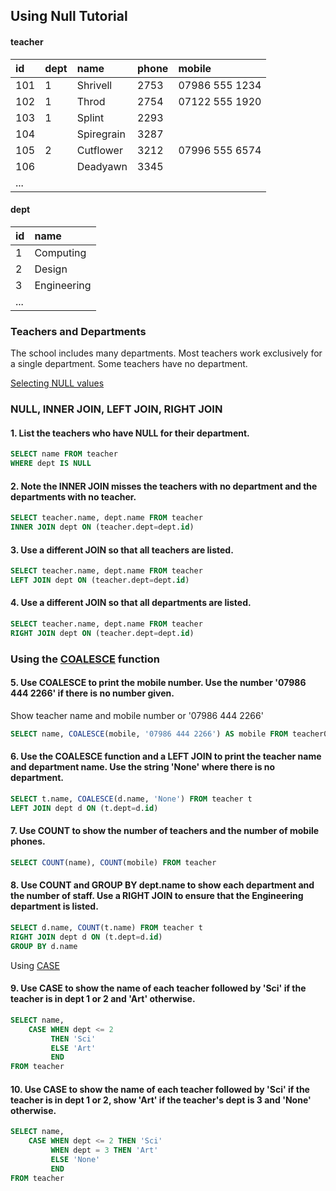 ## Using Null Tutorial

#### teacher
| id | dept | name | phone | mobile |
| :-- | :-- | :-- | :-- | :-- |
| 101 | 1 | Shrivell | 2753 | 07986 555 1234 |
| 102 | 1 | Throd | 2754 | 07122 555 1920 |
| 103 | 1 | Splint | 2293 | |
| 104 | | Spiregrain | 3287 | |
| 105 | 2 | Cutflower | 3212 | 07996 555 6574 |
| 106 |  | Deadyawn | 3345 | |
| ... | | | | |

#### dept
| id | name |
| :-- | :-- |
| 1 | Computing |
| 2 | Design |
| 3 | Engineering |
| ... | |


### Teachers and Departments
The school includes many departments. Most teachers work exclusively for a single department. Some teachers have no department.

[Selecting NULL values](https://sqlzoo.net/wiki/Selecting_NULL_values.)

### NULL, INNER JOIN, LEFT JOIN, RIGHT JOIN
#### 1. List the teachers who have NULL for their department.
```SQL
SELECT name FROM teacher
WHERE dept IS NULL
```


#### 2. Note the INNER JOIN misses the teachers with no department and the departments with no teacher.
```SQL
SELECT teacher.name, dept.name FROM teacher
INNER JOIN dept ON (teacher.dept=dept.id)
```


#### 3. Use a different JOIN so that all teachers are listed.
```SQL
SELECT teacher.name, dept.name FROM teacher
LEFT JOIN dept ON (teacher.dept=dept.id)
```


#### 4. Use a different JOIN so that all departments are listed.
```SQL
SELECT teacher.name, dept.name FROM teacher
RIGHT JOIN dept ON (teacher.dept=dept.id)
```


### Using the [COALESCE](https://sqlzoo.net/wiki/COALESCE) function
#### 5. Use COALESCE to print the mobile number. Use the number '07986 444 2266' if there is no number given. 

Show teacher name and mobile number or '07986 444 2266'
```SQL
SELECT name, COALESCE(mobile, '07986 444 2266') AS mobile FROM teacher0.
```


#### 6. Use the COALESCE function and a LEFT JOIN to print the teacher name and department name. Use the string 'None' where there is no department.
```SQL
SELECT t.name, COALESCE(d.name, 'None') FROM teacher t
LEFT JOIN dept d ON (t.dept=d.id)
```


#### 7. Use COUNT to show the number of teachers and the number of mobile phones.
```SQL
SELECT COUNT(name), COUNT(mobile) FROM teacher
```


#### 8. Use COUNT and GROUP BY dept.name to show each department and the number of staff. Use a RIGHT JOIN to ensure that the Engineering department is listed.
```SQL
SELECT d.name, COUNT(t.name) FROM teacher t
RIGHT JOIN dept d ON (t.dept=d.id)
GROUP BY d.name
```


Using [CASE](https://sqlzoo.net/wiki/CASE)
#### 9. Use CASE to show the name of each teacher followed by 'Sci' if the teacher is in dept 1 or 2 and 'Art' otherwise.
```SQL
SELECT name,
    CASE WHEN dept <= 2
         THEN 'Sci'
         ELSE 'Art'
         END
FROM teacher
```


#### 10. Use CASE to show the name of each teacher followed by 'Sci' if the teacher is in dept 1 or 2, show 'Art' if the teacher's dept is 3 and 'None' otherwise.
```SQL
SELECT name,
    CASE WHEN dept <= 2 THEN 'Sci'
         WHEN dept = 3 THEN 'Art'
         ELSE 'None'
         END
FROM teacher
```